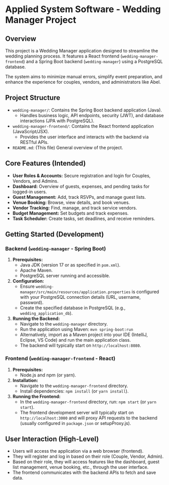 # Applied System Software - Wedding Manager Project

## Overview

This project is a Wedding Manager application designed to streamline the wedding planning process. It features a React frontend (`wedding-manager-frontend`) and a Spring Boot backend (`wedding-manager`) using a PostgreSQL database.

The system aims to minimize manual errors, simplify event preparation, and enhance the experience for couples, vendors, and administrators like Abel.

## Project Structure

*   `wedding-manager/`: Contains the Spring Boot backend application (Java).
    *   Handles business logic, API endpoints, security (JWT), and database interactions (JPA with PostgreSQL).
*   `wedding-manager-frontend/`: Contains the React frontend application (JavaScript/JSX).
    *   Provides the user interface and interacts with the backend via RESTful APIs.
*   `README.md`: (This file) General overview of the project.

## Core Features (Intended)

*   **User Roles & Accounts:** Secure registration and login for Couples, Vendors, and Admins.
*   **Dashboard:** Overview of guests, expenses, and pending tasks for logged-in users.
*   **Guest Management:** Add, track RSVPs, and manage guest lists.
*   **Venue Booking:** Browse, view details, and book venues.
*   **Vendor Tracking:** Find, manage, and track service vendors.
*   **Budget Management:** Set budgets and track expenses.
*   **Task Scheduler:** Create tasks, set deadlines, and receive reminders.

## Getting Started (Development)

### Backend (`wedding-manager` - Spring Boot)

1.  **Prerequisites:**
    *   Java JDK (version 17 or as specified in `pom.xml`).
    *   Apache Maven.
    *   PostgreSQL server running and accessible.
2.  **Configuration:**
    *   Ensure `wedding-manager/src/main/resources/application.properties` is configured with your PostgreSQL connection details (URL, username, password).
    *   Create the specified database in PostgreSQL (e.g., `wedding_application_db`).
3.  **Running the Backend:**
    *   Navigate to the `wedding-manager` directory.
    *   Run the application using Maven: `mvn spring-boot:run`
    *   Alternatively, import as a Maven project into your IDE (IntelliJ, Eclipse, VS Code) and run the main application class.
    *   The backend will typically start on `http://localhost:8080`.

### Frontend (`wedding-manager-frontend` - React)

1.  **Prerequisites:**
    *   Node.js and npm (or yarn).
2.  **Installation:**
    *   Navigate to the `wedding-manager-frontend` directory.
    *   Install dependencies: `npm install` (or `yarn install`).
3.  **Running the Frontend:**
    *   In the `wedding-manager-frontend` directory, run: `npm start` (or `yarn start`).
    *   The frontend development server will typically start on `http://localhost:3000` and will proxy API requests to the backend (usually configured in `package.json` or setupProxy.js).

## User Interaction (High-Level)

*   Users will access the application via a web browser (frontend).
*   They will register and log in based on their role (Couple, Vendor, Admin).
*   Based on their role, they will access features like the dashboard, guest list management, venue booking, etc., through the user interface.
*   The frontend communicates with the backend APIs to fetch and save data.
